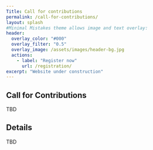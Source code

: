 ```yaml
---
Title: Call for contributions
permalink: /call-for-contributions/
layout: splash
#Minimal Mistakes theme allows image and text overlay:
header:
  overlay_color: "#000"
  overlay_filter: "0.5"
  overlay_image: /assets/images/header-bg.jpg
  actions:
    - label: "Register now"
      url: /registration/
excerpt: "Website under construction"
---
```


## Call for Contributions

TBD


## Details

TBD

